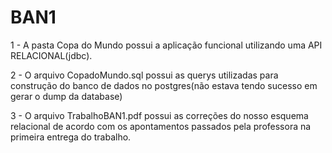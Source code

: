 # BAN1


1 - A pasta Copa do Mundo possui a aplicação funcional utilizando uma API RELACIONAL(jdbc).

2 - O arquivo CopadoMundo.sql possui as querys utilizadas para construção do banco de dados no postgres(não estava tendo sucesso em gerar o dump da database)

3 - O arquivo TrabalhoBAN1.pdf possui as correções do nosso esquema relacional de acordo com os apontamentos passados pela professora na primeira entrega do trabalho.
